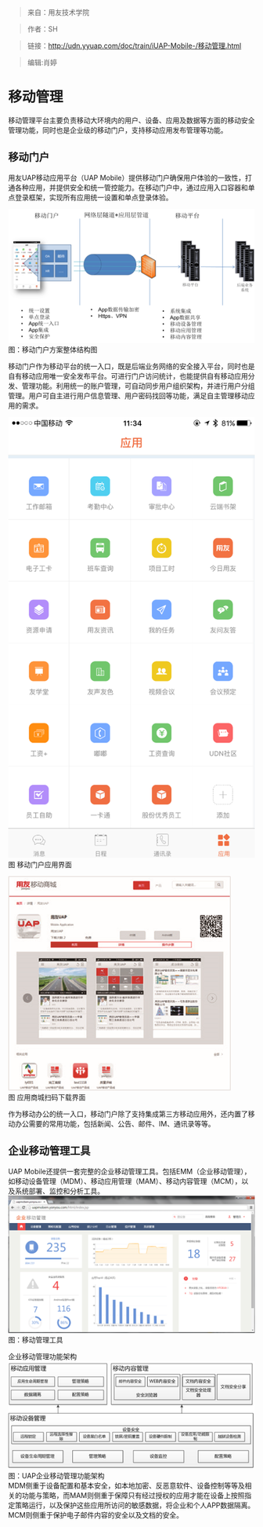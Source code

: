 >来自：用友技术学院

>作者：SH

>链接：http://udn.yyuap.com/doc/train/iUAP-Mobile-/移动管理.html

>编辑:肖婷

# 移动管理

移动管理平台主要负责移动大环境内的用户、设备、应用及数据等方面的移动安全管理功能，同时也是企业级的移动门户，支持移动应用发布管理等功能。

## 移动门户

用友UAP移动应用平台（UAP Mobile）提供移动门户确保用户体验的一致性，打通各种应用，并提供安全和统一管控能力。在移动门户中，通过应用入口容器和单点登录框架，实现所有应用统一设置和单点登录体验。

![](/assets/8.png)  
                                                                          图：移动门户方案整体结构图

移动门户作为移动平台的统一入口，既是后端业务网络的安全接入平台，同时也是自有移动应用唯一安全发布平台。可进行门户访问统计，也能提供自有移动应用分发、管理功能。利用统一的账户管理，可自动同步用户组织架构，并进行用户分组管理。用户可自主进行用户信息管理、用户密码找回等功能，满足自主管理移动应用的需求。

![](/assets/9.png)  
                                                         图 移动门户应用界面

![](/assets/10.png)  
                                图 应用商城扫码下载界面

作为移动办公的统一入口，移动门户除了支持集成第三方移动应用外，还内置了移动办公需要的常用功能，包括新闻、公告、邮件、IM、通讯录等等。

## 企业移动管理工具

UAP Mobile还提供一套完整的企业移动管理工具。包括EMM（企业移动管理），如移动设备管理（MDM）、移动应用管理（MAM）、移动内容管理（MCM），以及系统部署、监控和分析工具。   
![](/assets/136.png)  
                                                                                                图：移动管理工具

企业移动管理功能架构  
![](/assets/137.png)  
                                                      图：UAP企业移动管理功能架构  
MDM侧重于设备配置和基本安全，如本地加密、反恶意软件、设备控制等等及相关的功能与策略，而MAM则侧重于保障只有经过授权的应用才能在设备上按照指定策略运行，以及保护这些应用所访问的敏感数据，将企业和个人APP数据隔离。MCM则侧重于保护电子邮件内容的安全以及文档的安全。

